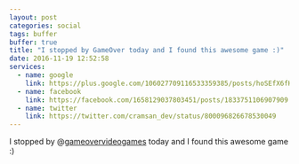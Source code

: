 ```yaml
---
layout: post
categories: social
tags: buffer
buffer: true
title: "I stopped by GameOver today and I found this awesome game :)"
date: 2016-11-19 12:52:58
services: 
  - name: google
    link: https://plus.google.com/106027709116533359385/posts/hoSEfX6fHRL
  - name: facebook
    link: https://facebook.com/1658129037803451/posts/1833751106907909
  - name: twitter
    link: https://twitter.com/cramsan_dev/status/800096826678530049
---
```


I stopped by @<a class="username" href="https://twitter.com/gameovervideogames" rel="external nofollow" target="_blank">gameovervideogames</a> today and I found this awesome game :)
